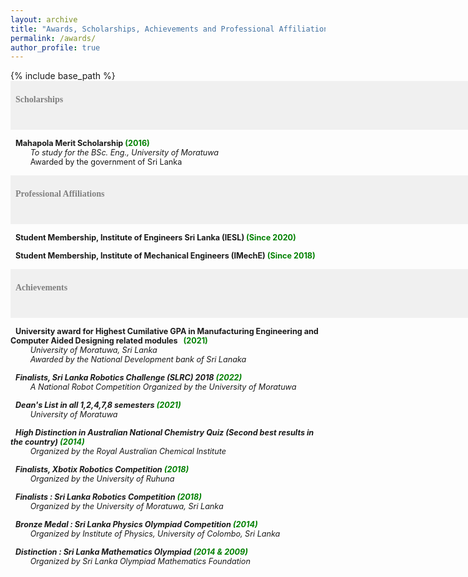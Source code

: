```yaml
---
layout: archive
title: "Awards, Scholarships, Achievements and Professional Affiliations"
permalink: /awards/
author_profile: true
---
```


{% include base_path %}
<span style="font-size:1em;font-family:georgia; color:gray;background-color: #F0F0F0;height: 4em; width: 57em; display:inline-block; vertical-align: middle; padding-top: 22px;padding-left: 8px;text-align: left"><b>Scholarships</b></span><br/>


<span style="font-size:0.9em;padding-left: 8px;text-align: justify"> <b>Mahapola Merit Scholarship <span style="color:green"> (2016) </span></b><br />
 &nbsp; &nbsp; &thinsp; &thinsp; &thinsp; <i>  To study for the BSc. Eng., University of Moratuwa </i><br/>
 &nbsp; &nbsp; &thinsp; &thinsp; &thinsp; Awarded by the government of Sri Lanka <br/>

   
<span style="font-size:1em;font-family:georgia; color:gray;background-color: #F0F0F0;height: 4em; width: 57em; display:inline-block; vertical-align: middle; padding-top: 22px;padding-left: 8px;text-align: left"><b>Professional Affiliations</b></span><br/>

<span style="font-size:0.9em;padding-left: 8px;text-align: justify"><b>Student Membership, Institute of Engineers Sri Lanka (IESL)<span style="color:green"> (Since 2020) </span></b><br />
 
<span style="font-size:0.9em;padding-left: 8px;text-align: justify"><b>Student Membership, Institute of Mechanical Engineers  (IMechE)<span style="color:green"> (Since 2018) </span></b><br />
 
<span style="font-size:1em;font-family:georgia; color:gray;background-color: #F0F0F0;height: 4em; width: 57em; display:inline-block; vertical-align: middle; padding-top: 22px;padding-left: 8px;text-align: left"><b>Achievements</b></span><br/>

<span style="font-size:0.9em;padding-left: 8px;text-align: justify"><b>University award for Highest Cumilative GPA in Manufacturing Engineering and Computer Aided Designing related modules<span style="color:green"> &nbsp; (2021) </span></b><br />
 &nbsp; &nbsp; &thinsp; &thinsp; &thinsp; <i>University of Moratuwa, Sri Lanka  
 &nbsp; &nbsp; &thinsp; &thinsp; &thinsp; <i> Awarded by the National Development bank of Sri Lanaka </i><br/>
 
<span style="font-size:0.9em;padding-left: 8px;text-align: justify"><b> Finalists, Sri Lanka Robotics Challenge (SLRC) 2018 <span style="color:green"> (2022) </span></b><br />
 &nbsp; &nbsp; &thinsp; &thinsp; &thinsp; <i> A National Robot Competition Organized by the University of Moratuwa </i><br/>
 
<span style="font-size:0.9em;padding-left: 8px;text-align: justify"> <b> Dean's List in all 1,2,4,7,8 semesters <span style="color:green"> (2021) </span></b><br />
 &nbsp; &nbsp; &thinsp; &thinsp; &thinsp; <i> University of Moratuwa </i><br/>
 
<span style="font-size:0.9em;padding-left: 8px;text-align: justify"><b> High Distinction in Australian National Chemistry Quiz (Second best results in the country) <span style="color:green"> (2014) </span></b><br />
 &nbsp; &nbsp; &thinsp; &thinsp; &thinsp; <i> Organized by the Royal Australian Chemical Institute</i><br/>

 
<span style="font-size:0.9em;padding-left: 8px;text-align: justify"> <b> Finalists, Xbotix Robotics Competition <span style="color:green"> (2018) </span></b><br />
 &nbsp; &nbsp; &thinsp; &thinsp; &thinsp; <i> Organized by the University of Ruhuna </i><br/>
 
<span style="font-size:0.9em;padding-left: 8px;text-align: justify"><b>Finalists : Sri Lanka Robotics Competition<span style="color:green"> (2018) </span></b><br />
 &nbsp; &nbsp; &thinsp; &thinsp; &thinsp; <i> Organized by the University of Moratuwa, Sri Lanka </i><br/>

<span style="font-size:0.9em;padding-left: 8px;text-align: justify"> <b>Bronze Medal : Sri Lanka Physics Olympiad Competition<span style="color:green"> (2014) </span></b><br />
 &nbsp; &nbsp; &thinsp; &thinsp; &thinsp; <i> Organized by Institute of Physics, University of Colombo, Sri Lanka</i><br/>
 
<span style="font-size:0.9em;padding-left: 8px;text-align: justify"> <b>Distinction : Sri Lanka Mathematics Olympiad<span style="color:green"> (2014 & 2009) </span></b><br />
 &nbsp; &nbsp; &thinsp; &thinsp; &thinsp; <i> Organized by Sri Lanka Olympiad Mathematics Foundation </i><br/>
 

